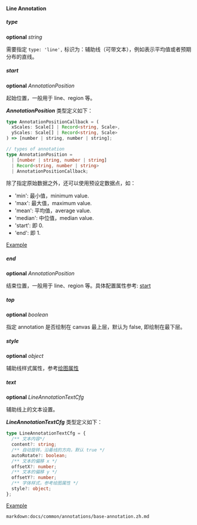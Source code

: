 #### Line Annotation

##### type

<description>**optional** _string_</description>

需要指定 `type: 'line',` 标识为：辅助线（可带文本），例如表示平均值或者预期分布的直线。

##### start

<description>**optional** _AnnotationPosition_ </description>

起始位置，一般用于 line、region 等。

**_AnnotationPosition_** 类型定义如下：

```ts
type AnnotationPositionCallback = (
  xScales: Scale[] | Record<string, Scale>,
  yScales: Scale[] | Record<string, Scale>
) => [number | string, number | string];

// types of annotation
type AnnotationPosition =
  | [number | string, number | string]
  | Record<string, number | string>
  | AnnotationPositionCallback;
```

除了指定原始数据之外，还可以使用预设定数据点，如：

- 'min': 最小值，minimum value.
- 'max': 最大值，maximum value.
- 'mean': 平均值，average value.
- 'median': 中位值，median value.
- 'start': 即 0.
- 'end': 即 1.

[Example](/zh/examples/component/annotation#line-annotation-position)

##### end

<description>**optional** _AnnotationPosition_ </description>

结束位置，一般用于 line、region 等。具体配置属性参考: [start](#start)

##### top

<description>**optional** _boolean_ </description>

指定 annotation 是否绘制在 canvas 最上层，默认为 false, 即绘制在最下层。

##### style

<description>**optional** _object_ </description>

辅助线样式属性，参考[绘图属性](/zh/docs/api/graphic-style)

##### text

<description>**optional** _LineAnnotationTextCfg_ </description>

辅助线上的文本设置。

**_LineAnnotationTextCfg_** 类型定义如下：

```ts
type LineAnnotationTextCfg = {
  /** 文本内容*/
  content?: string;
  /** 自动旋转，沿着线的方向，默认 true */
  autoRotate?: boolean;
  /** 文本的偏移 x */
  offsetX?: number;
  /** 文本的偏移 y */
  offsetY?: number;
  /** 字体样式，参考绘图属性 */
  style?: object;
};
```

[Example](/zh/examples/component/annotation#line-annotation-with-text)

`markdown:docs/common/annotations/base-annotation.zh.md`
